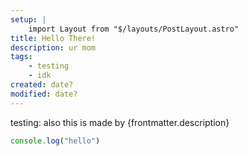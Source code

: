```yaml
---
setup: |
    import Layout from "$/layouts/PostLayout.astro"
title: Hello There!
description: ur mom
tags:
    - testing
    - idk
created: date?
modified: date?
---
```


testing: also this is made by {frontmatter.description}

```js
console.log("hello")
```
